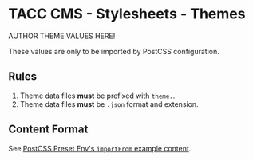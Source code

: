 # TACC CMS - Stylesheets - Themes

AUTHOR THEME VALUES HERE!

These values are only to be imported by PostCSS configuration.

## Rules

1. Theme data files __must__ be prefixed with `theme.`.
2. Theme data files __must__ be `.json` format and extension.

## Content Format

See [PostCSS Preset Env's `importFrom` example content](https://github.com/csstools/postcss-preset-env#importfrom).
